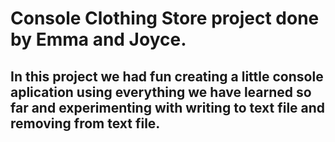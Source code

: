 # Console Clothing Store project done by Emma and Joyce.
## In this project we had fun creating a little console aplication using everything we have learned so far and experimenting with writing to text file and removing from text file.
